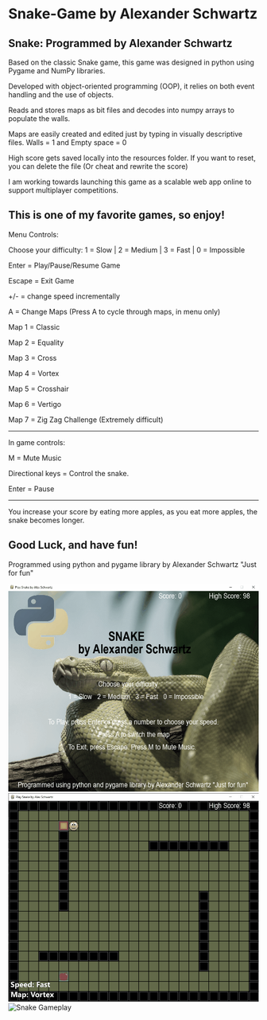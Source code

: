# Snake-Game by Alexander Schwartz

Snake: Programmed by Alexander Schwartz
---------------------------------------------------


Based on the classic Snake game, this game was designed in python using Pygame and NumPy libraries.

Developed with object-oriented programming (OOP), it relies on both event handling and the use of objects.

Reads and stores maps as bit files and decodes into numpy arrays to populate the walls.

Maps are easily created and edited just by typing in visually descriptive files.
Walls = 1 and Empty space = 0

High score gets saved locally into the resources folder. If you want to reset, you can delete the file (Or cheat and rewrite the score)

I am working towards launching this game as a scalable web app online to support multiplayer competitions.

This is one of my favorite games, so enjoy!
---------------------------------------------------

Menu Controls:

Choose your difficulty:
1 = Slow | 2 = Medium | 3 = Fast | 0 = Impossible

Enter = Play/Pause/Resume Game

Escape = Exit Game

+/- = change speed incrementally

A = Change Maps (Press A to cycle through maps, in menu only)

Map 1 = Classic

Map 2 = Equality

Map 3 = Cross

Map 4 = Vortex

Map 5 = Crosshair

Map 6 = Vertigo

Map 7 = Zig Zag Challenge (Extremely difficult)


---------------------------------------------------

In game controls:

M = Mute Music

Directional keys = Control the snake.

Enter = Pause

---------------------------------------------------

You increase your score by eating more apples, as you eat more apples, the snake becomes longer.

Good Luck, and have fun!
---------------------------------------------------


Programmed using python and pygame library by Alexander Schwartz "Just for fun"


![Snake Gameplay](/resources/gameplay1.gif "Snake Gameplay")
![Snake Gameplay](/resources/gameplayVortex.gif "Vortex")
![Snake Gameplay](/resources/gameplayAll.gif "All Maps")